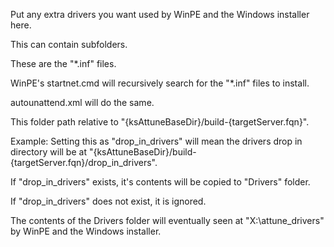 Put any extra drivers you want used by WinPE and the Windows installer here.

This can contain subfolders.

These are the "*.inf" files.

WinPE's startnet.cmd will recursively search for the "*.inf" files to install.

autounattend.xml will do the same.

This folder path relative to "{ksAttuneBaseDir}/build-{targetServer.fqn}".

Example: Setting this as "drop_in_drivers" will mean the drivers drop in directory will be at "{ksAttuneBaseDir}/build-{targetServer.fqn}/drop_in_drivers".

If "drop_in_drivers" exists, it's contents will be copied to "Drivers" folder.

If "drop_in_drivers" does not exist, it is ignored.

The contents of the Drivers folder will eventually seen at "X:\attune_drivers" by WinPE and the Windows installer.